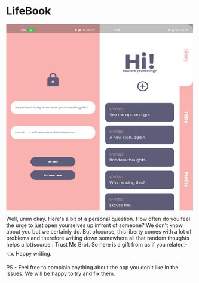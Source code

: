 # LifeBook

<div style="display:flex">
<img src="assets/screenshots/auth_screen.jpeg" alt="auth screen" height="500px" width="250px" display="inline">
<img src="assets/screenshots/home_screen.jpeg" alt="home screen" height="500px" width="250px" display="inline">
</div>

Well, umm okay. Here's a bit of a personal question. How often do you feel the urge to just open yourselves up infront of someone? We don't know about you but we certainly do. But ofcourse, this liberty comes with a lot of problems and therefore writing down somewhere all that random thoughts helps a lot(source : Trust Me Bro). So here is a gift from us if you relate👉👈. Happy writing. 

PS - Feel free to complain anything about the app you don't like in the issues. We will be happy to try and fix them.
